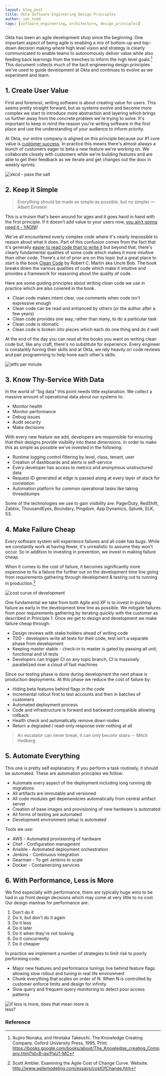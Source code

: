 ```yaml
---
layout: blog_post
title: Okta Software Engineering Design Principles
author: jon_todd
tags: [software_engineering, architecture, design_principles]
---
```


Okta has been an agile development shop since the beginning. One important
aspect of being agile is enabling a mix of bottom-up and top-down decision
making where high level vision and strategy is clearly communicated to enable
teams to autonomously deliver value while also feeding back learnings from the
trenches to inform the high level goals.[^the-knowledge-creating-company] This
document collects much of the tacit engineering design principles we've used to
guide development at Okta and continues to evolve as we experiment and learn.

## 1. Create User Value 

First and foremost, writing software is about creating value for users. This
seems pretty straight forward, but as systems evolve and become more complex we
start to introduce more abstraction and layering which brings us further away
from the concrete problem we're trying to solve. It's important to keep in mind
the reason you're writing software in the first place and use the understanding
of your audience to inform priority.

At Okta, our entire company is aligned on this principle because our #1 core
value is [customer
success](https://www.okta.com/customers/focus-on-customer-success.html).  In
practice this means there's almost always a bunch of customers eager to beta a
new feature we're working on. We collaborate closely with customers while we're
building features and are able to get their feedback as we iterate and get
changes out the door in weekly sprints.

![xkcd - pass the salt](http://imgs.xkcd.com/comics/the_general_problem.png)

## 2. Keep it Simple

>   Everything should be made as simple as possible, but no simpler — Albert
>   Einstein 

This is a truism that's been around for ages and it goes hand in hand with the
first principle.  If it doesn’t add value to your users now, [you ain’t gonna
need it - YAGNI](http://en.wikipedia.org/wiki/You_aren%27t_gonna_need_it)!

We've all encountered overly complex code where it's nearly impossible to reason
about what it does. Part of this confusion comes from the fact that it's
generally [easier to read code than to write
it](http://www.joelonsoftware.com/articles/fog0000000069.html) but beyond 
that, there's clearly fundamental qualities of some code which makes it
more intuitive than other code. There's a lot of prior are on this topic but a
great place to start is the book [Clean
Code](http://books.google.com/books?id=dwSfGQAACAAJ) by Robert C. Martin aka
Uncle Bob. The book breaks down the various qualities of code which make it
intuitive and provides a framework for reasoning about the quality of code. 

Here are some guiding principles about writing clean code we use in practice
which are also covered in the book.

* Clean code makes intent clear, use comments when code isn't expressive enough
* Clean code can be read and enhanced by others (or the author after a few
  years)
* Clean code provides one way, rather than many, to do a particular task
* Clean code is idomatic
* Clean code is broken into pieces which each do one thing and do it well

At the end of the day you can read all the books you want on writing clean code
but, like any craft, there's no substitute for experience. Every engineer is
constantly honing their skills and at Okta, we rely heavily on code reviews and pair
programming to help hone each other's skills. 

![wtfs per minute](/assets/img/2015-05-08-software-engineering-design-principles-code_quality_wtfs_per_minute.jpg)


## 3. Know Thy-Service With Data 

In the world of "big data" this point needs little explanation. We collect a
massive amount of operational data about our systems to:

* Monitor health
* Monitor performance
* Debug issues
* Audit security
* Make decisions

With every new feature we add, developers are responsible for ensuring that
their designs provide visibility into these dimensions. In order to make this as
simple as possible we've invested in the following: 

* Runtime logging control filtering by level, class, tenant, user 
* Creation of dashboards and alerts is self-service 
* Every developer has access to metrics and anonymous unstructured data
* Request ID generated at edge is passed along at every layer of stack for
  correlation
* Automation platform for common operational tasks like taking threaddumps

Some of the technologies we use to gain visibility are: PagerDuty, RedShift,
Zabbix, ThousandEyes, Boundary, Pingdom, App Dynamics, Splunk, ELK, S3.

## 4. Make Failure Cheap 

Every software system will experience failures and all code has bugs. While we
constantly work at having fewer, it's unrealistic to assume they won't occur. So
in addition to investing in prevention, we invest in making failure cheap.

When it comes to the cost of failure, it becomes significantly more expensive to
fix a failure the further out on the development time line going from
requirements gathering through development &amp; testing out to running in
production.[^agile-cost-curve] 

![cost curve of development](/assets/img/2015-05-08-software-engineering-design-principles-agile-cost-curve.png)

One fundamental we take from both Agile and XP is to invest in pushing failure
as early in the development time line as possible. We mitigate failures from
poor requirements gathering by iterating quickly with the customer as described in
Principle 1. Once we get to design and development we make failure cheap through: 

* Design reviews with stake holders ahead of writing code 
* TDD - developers write all tests for their code, test isn't a separate phase
  from development 
* Keeping master stable - check-in to master is gated by passing all unit,
  functional and UI tests 
* Developers can trigger CI on any topic branch, CI is massively parallelized
  over a cloud of fast machines

Since our testing phase is done during development the next phase is production
deployments. At this phase we reduce the cost of failure by:

* Hiding beta features behind flags in the code
* Incremental rollout first to test accounts and then in batches of customers
* Automated deployment process
* Code and infrastructure is forward and backward compatible allowing
  rollback
* Health check and automatically remove down nodes
* Return a degraded / read-only response over nothing at all

> An escalator can never break; it can only becomr stairs -- Mitch Hedberg

## 5. Automate Everything

This one is pretty self explanatory. If you perform a task routinely, it should
be automated. These are automation principles we follow:

* Automate every aspect of the deployment including long running db migrations
* All artifacts are immutable and versioned
* All code modules get depenendcies automatically from central artifact server
* Creation of base images and provisioning of new hardware is automated
* All forms of testing are automated 
* Development environment setup is automated

Tools we use:

* AWS - Automated provisioning of hardware 
* Chef - Configuration managment
* Ansible - Automated deployment orchestration
* Jenkins - Continuous integration
* Gearman - To get Jenkins to scale
* Docker - Containerizing services

## 6. With Performance, Less is More

We find especially with performance, there are typically huge wins to be had in
up front design decisions which may come at very little to no cost. Our design
mantras for performance are:

1. Don't do it
2. Do it, but don't do it again
3. Do it less
4. Do it later
5. Do it when they're not looking
6. Do it concurrently
7. Do it cheaper

In practice we implement a number of strategies to limit risk to poorly
performing code:

* Major new features and performance tunings live behind feature flags allowing
  slow rollout and tuning in real life environment
* Chunk everything that scales on order of N. When N is controlled by customer
  enforce limits and design for infinity.
* Slow query and frequent query monitoring to detect poor access patterns

<img style="max-width:300px" src="/assets/img/2015-05-08-software-engineering-design-principles-more_is_less.jpg" alt="if less is more, does that mean more is less?">

### Reference

[^the-knowledge-creating-company]: Ikujiro Nonaka, and Hirotaka Takeuchi. The Knowledge Creating Company. Oxford University Press, 1995. Print. https://books.google.com/books/about/The_Knowledge_creating_Company.html?id=B-qxrPaU1-MC
[^agile-cost-curve]: Scott Ambler. Examining the Agile Cost of Change Curve. Website. http://www.agilemodeling.com/essays/costOfChange.htm
